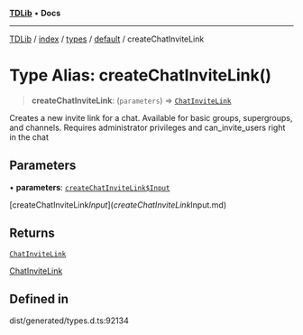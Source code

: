 [**TDLib**](../../../../../../README.md) • **Docs**

***

[TDLib](../../../../../../modules.md) / [index](../../../../../README.md) / [types](../../../README.md) / [default](../README.md) / createChatInviteLink

# Type Alias: createChatInviteLink()

> **createChatInviteLink**: (`parameters`) => [`ChatInviteLink`](ChatInviteLink-1.md)

Creates a new invite link for a chat. Available for basic groups, supergroups, and channels. Requires administrator privileges and can_invite_users right in the chat

## Parameters

• **parameters**: [`createChatInviteLink$Input`](createChatInviteLink$Input.md)

[createChatInviteLink$Input](createChatInviteLink$Input.md)

## Returns

[`ChatInviteLink`](ChatInviteLink-1.md)

[ChatInviteLink](ChatInviteLink-1.md)

## Defined in

dist/generated/types.d.ts:92134
